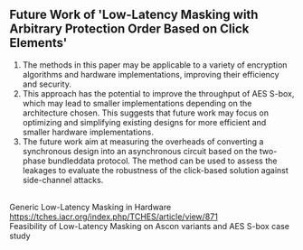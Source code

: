 ## Future Work of 'Low-Latency Masking with Arbitrary Protection Order Based on Click Elements'
1. The methods in this paper may be applicable to a variety of encryption algorithms and hardware implementations, improving their efficiency and security.
2. This approach has the potential to improve the throughput of AES S-box, which may lead to smaller implementations depending on the architecture chosen. This suggests that future work may focus on optimizing and simplifying existing designs for more efficient and smaller hardware implementations.
3. The future work aim at measuring the overheads of converting a synchronous design into an asynchronous circuit based on the two-phase bundleddata protocol. The method can be used to assess the leakages to evaluate the robustness of the click-based solution against side-channel attacks.

</br>Generic Low-Latency Masking in Hardware
</br><https://tches.iacr.org/index.php/TCHES/article/view/871>
</br>Feasibility of Low-Latency Masking on Ascon variants and AES S-box case study